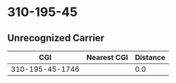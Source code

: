 # 310-195-45
## Unrecognized Carrier


| CGI | Nearest CGI | Distance |
|-----|-------------|----------|
| 310-195-45-1746 |  | 0.0 |
